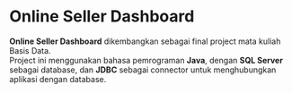 # Online Seller Dashboard  
**Online Seller Dashboard** dikembangkan sebagai final project mata kuliah Basis Data.  
Project ini menggunakan bahasa pemrograman **Java**, dengan **SQL Server** sebagai database, dan **JDBC** sebagai connector untuk menghubungkan aplikasi dengan database.

